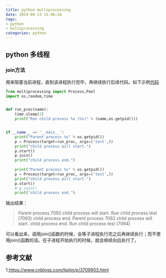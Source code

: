 ```yaml
---
title: python multiprocessing 
date: 2019-04-23 15:46:14
tags:
- python
- multiprocessing
categories: python
---
```


## python 多线程 
### join方法
用来阻塞当前进程，直到该进程执行完毕，再继续执行后续代码。如下示例[代码](https://github.com/mxxhcm/myown_code/blob/master/tools/process_thread/multiprocessing_join.py)
``` python
from multiprocessing import Process,Pool
import os,random,time


def run_proc(name):
    time.sleep(2)
    print("Run child process %s (%s)" % (name,os.getpid()))


if __name__ == '__main__':
    print("Parent process %s" % os.getpid())
    p = Process(target=run_proc, args=('test',))
    print("child process will start.")
    p.start()
    p.join()
    print("child process end.")
 
    print("Parent process %s" % os.getpid())
    p = Process(target=run_proc, args=('test',))
    print("child process will start.")
    p.start()
    # p.join()
    print("child process end.")
```
输出结果：
> Parent process 7092
child process will start.
Run child process test (7093)
child process end.
Parent process 7092
child process will start.
child process end.
Run child process test (7094)

可以看出来，调用join()函数的时候，会等子进程执行完之后再继续执行；而不使用join()函数的话，在子进程开始执行的时候，就会继续向后执行了。


## 参考文献
1.https://www.cnblogs.com/lipijin/p/3709903.html
